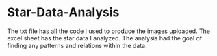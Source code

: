 # Star-Data-Analysis
The txt file has all the code I used to produce the images uploaded. 
The excel sheet has the star data I analyzed.
The analysis had the goal of finding any patterns and relations within the data.
